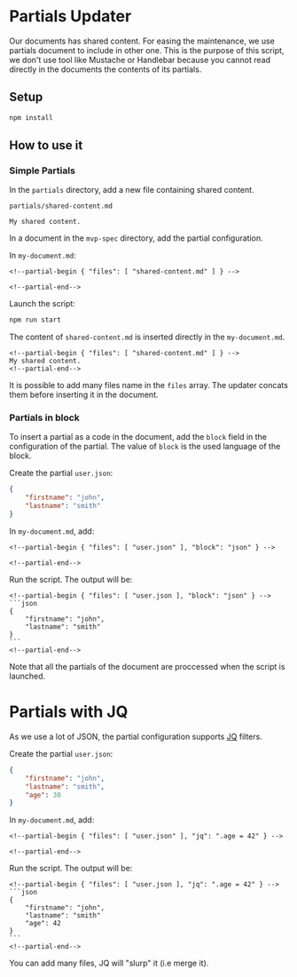 # Partials Updater

Our documents has shared content. For easing the maintenance, we use partials 
document to include in other one. This is the purpose of this script, we don't 
use tool like Mustache or Handlebar because you cannot read directly in
the documents the contents of its partials.

## Setup

```bash
npm install
```

## How to use it

### Simple Partials

In the `partials` directory, add a new file containing shared content.

`partials/shared-content.md`
```
My shared content.
```

In a document in the `mvp-spec` directory, add the partial configuration.

In `my-document.md`:
```
<!--partial-begin { "files": [ "shared-content.md" ] } -->

<!--partial-end-->

```

Launch the script:

```bash
npm run start
```

The content of `shared-content.md` is inserted directly in the `my-document.md`.
```
<!--partial-begin { "files": [ "shared-content.md" ] } -->
My shared content.
<!--partial-end-->

```

It is possible to add many files name in the `files` array. The updater 
concats them before inserting it in the document.

### Partials in block

To insert a partial as a code in the document, add the `block` field in the
configuration of the partial. The value of `block` is the used language of the
block.

Create the partial `user.json`:
```json
{
    "firstname": "john",
    "lastname": "smith"
}
```

In `my-document.md`, add:
```
<!--partial-begin { "files": [ "user.json" ], "block": "json" } -->

<!--partial-end-->
```

Run the script. The output will be:
````
<!--partial-begin { "files": [ "user.json ], "block": "json" } -->
```json
{
    "firstname": "john",
    "lastname": "smith"
}
```
<!--partial-end-->
````

Note that all the partials of the document are proccessed when the script 
is launched.

# Partials with JQ

As we use a lot of JSON, the partial configuration supports [JQ](https://stedolan.github.io/jq/) filters.

Create the partial `user.json`:
```json
{
    "firstname": "john",
    "lastname": "smith",
    "age": 30
}
```


In `my-document.md`, add:
```
<!--partial-begin { "files": [ "user.json" ], "jq": ".age = 42" } -->

<!--partial-end-->
```

Run the script. The output will be:
````
<!--partial-begin { "files": [ "user.json ], "jq": ".age = 42" } -->
```json
{
    "firstname": "john",
    "lastname": "smith"
    "age": 42
}
```
<!--partial-end-->
````

You can add many files, JQ will "slurp" it (i.e merge it).
